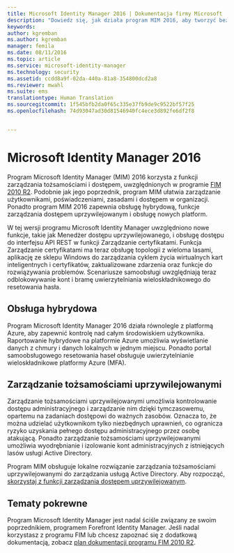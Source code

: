 ```yaml
---
title: Microsoft Identity Manager 2016 | Dokumentacja firmy Microsoft
description: "Dowiedz się, jak działa program MIM 2016, aby tworzyć bezpieczniejsze i wygodniejsze systemy zarządzania tożsamościami w chmurze i lokalnie."
keywords: 
author: kgremban
ms.author: kgremban
manager: femila
ms.date: 08/11/2016
ms.topic: article
ms.service: microsoft-identity-manager
ms.technology: security
ms.assetid: ccdd8a9f-02da-440a-81a8-354800dcd2a8
ms.reviewer: mwahl
ms.suite: ems
translationtype: Human Translation
ms.sourcegitcommit: 1f545bfb2da0f65c335e37fb9de9c9522bf57f25
ms.openlocfilehash: 74d93047ad30d81546940fc4ece3d892fe6df2f8


---
```


# <a name="microsoft-identity-manager-2016"></a>Microsoft Identity Manager 2016
Program Microsoft Identity Manager (MIM) 2016 korzysta z funkcji zarządzania tożsamościami i dostępem, uwzględnionych w programie [FIM 2010 R2](https://technet.microsoft.com/library/jj133885.aspx). Podobnie jak jego poprzednik, program MIM ułatwia zarządzanie użytkownikami, poświadczeniami, zasadami i dostępem w organizacji.  Ponadto program MIM 2016 zapewnia obsługę hybrydową, funkcje zarządzania dostępem uprzywilejowanym i obsługę nowych platform.

W tej wersji programu Microsoft Identity Manager uwzględniono nowe funkcje, takie jak Menedżer dostępu uprzywilejowanego, i obsługę dostępu do interfejsu API REST w funkcji Zarządzanie certyfikatami. Funkcja Zarządzanie certyfikatami ma teraz obsługę topologii z wieloma lasami, aplikację ze sklepu Windows do zarządzania cyklem życia wirtualnych kart inteligentnych i certyfikatów, zaktualizowane zdarzenia oraz funkcje do rozwiązywania problemów. Scenariusze samoobsługi uwzględniają teraz odblokowywanie kont i bramę uwierzytelniania wieloskładnikowego do resetowania hasła.

## <a name="hybrid-experience"></a>Obsługa hybrydowa
Program Microsoft Identity Manager 2016 działa równolegle z platformą Azure, aby zapewnić kontrolę nad całym środowiskiem użytkownika. Raportowanie hybrydowe na platformie Azure umożliwia wyświetlanie danych z chmury i danych lokalnych w jednym miejscu. Ponadto portal samoobsługowego resetowania haseł obsługuje uwierzytelnianie wieloskładnikowe platformy Azure (MFA).

## <a name="privileged-identity-management"></a>Zarządzanie tożsamościami uprzywilejowanymi
Zarządzanie tożsamościami uprzywilejowanymi umożliwia kontrolowanie dostępu administracyjnego i zarządzanie nim dzięki tymczasowemu, opartemu na zadaniach dostępowi do ważnych zasobów. Oznacza to, że można udzielać użytkownikom tylko niezbędnych uprawnień, co ogranicza ryzyko uzyskania pełnego dostępu administracyjnego przez osobę atakującą. Ponadto zarządzanie tożsamościami uprzywilejowanymi umożliwia wyodrębnianie i izolowanie kont administracyjnych z istniejących lasów usługi Active Directory.

Program MIM obsługuje lokalne rozwiązanie zarządzania tożsamościami uprzywilejowanymi do zarządzania usługą Active Directory. Aby rozpocząć, [skorzystaj z funkcji zarządzania dostępem uprzywilejowanym](/microsoft-identity-manager/pam/privileged-identity-management-for-active-directory-domain-services).

## <a name="related-topics"></a>Tematy pokrewne
Program Microsoft Identity Manager jest nadal ściśle związany ze swoim poprzednikiem, programem Forefront Identity Manager. Jeśli nadal korzystasz z programu FIM lub chcesz zapoznać się z dodatkową dokumentacją, zobacz [plan dokumentacji programu FIM 2010 R2](https://technet.microsoft.com/library/jj133885.aspx).



<!--HONumber=Nov16_HO2-->


